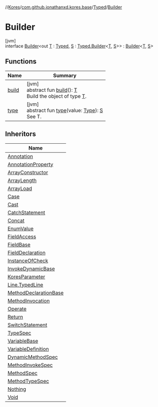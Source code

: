 //[Kores](../../../../index.md)/[com.github.jonathanxd.kores.base](../../index.md)/[Typed](../index.md)/[Builder](index.md)

# Builder

[jvm]\
interface [Builder](index.md)<out [T](index.md) : [Typed](../index.md), [S](index.md) : [Typed.Builder](index.md)<[T](index.md), [S](index.md)>> : [Builder](../../../com.github.jonathanxd.kores.builder/-builder/index.md)<[T](index.md), [S](index.md)>

## Functions

| Name | Summary |
|---|---|
| [build](../../../com.github.jonathanxd.kores.builder/-builder/build.md) | [jvm]<br>abstract fun [build](../../../com.github.jonathanxd.kores.builder/-builder/build.md)(): [T](index.md)<br>Build the object of type [T](../../../com.github.jonathanxd.kores.builder/-builder/index.md). |
| [type](type.md) | [jvm]<br>abstract fun [type](type.md)(value: [Type](https://docs.oracle.com/javase/8/docs/api/java/lang/reflect/Type.html)): [S](index.md)<br>See T. |

## Inheritors

| Name |
|---|
| [Annotation](../../-annotation/-builder/index.md) |
| [AnnotationProperty](../../-annotation-property/-builder/index.md) |
| [ArrayConstructor](../../-array-constructor/-builder/index.md) |
| [ArrayLength](../../-array-length/-builder/index.md) |
| [ArrayLoad](../../-array-load/-builder/index.md) |
| [Case](../../-case/-builder/index.md) |
| [Cast](../../-cast/-builder/index.md) |
| [CatchStatement](../../-catch-statement/-builder/index.md) |
| [Concat](../../-concat/-builder/index.md) |
| [EnumValue](../../-enum-value/-builder/index.md) |
| [FieldAccess](../../-field-access/-builder/index.md) |
| [FieldBase](../../-field-base/-builder/index.md) |
| [FieldDeclaration](../../-field-declaration/-builder/index.md) |
| [InstanceOfCheck](../../-instance-of-check/-builder/index.md) |
| [InvokeDynamicBase](../../-invoke-dynamic-base/-builder/index.md) |
| [KoresParameter](../../-kores-parameter/-builder/index.md) |
| [Line.TypedLine](../../-line/-typed-line/-builder/index.md) |
| [MethodDeclarationBase](../../-method-declaration-base/-builder/index.md) |
| [MethodInvocation](../../-method-invocation/-builder/index.md) |
| [Operate](../../-operate/-builder/index.md) |
| [Return](../../-return/-builder/index.md) |
| [SwitchStatement](../../-switch-statement/-builder/index.md) |
| [TypeSpec](../../-type-spec/-builder/index.md) |
| [VariableBase](../../-variable-base/-builder/index.md) |
| [VariableDefinition](../../-variable-definition/-builder/index.md) |
| [DynamicMethodSpec](../../../com.github.jonathanxd.kores.common/-dynamic-method-spec/-builder/index.md) |
| [MethodInvokeSpec](../../../com.github.jonathanxd.kores.common/-method-invoke-spec/-builder/index.md) |
| [MethodSpec](../../../com.github.jonathanxd.kores.common/-method-spec/-builder/index.md) |
| [MethodTypeSpec](../../../com.github.jonathanxd.kores.common/-method-type-spec/-builder/index.md) |
| [Nothing](../../../com.github.jonathanxd.kores.common/-nothing/-builder/index.md) |
| [Void](../../../com.github.jonathanxd.kores.common/-void/-builder/index.md) |
